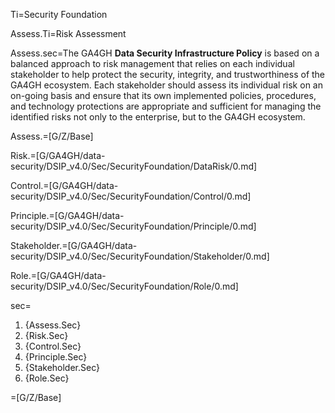 Ti=Security Foundation 

Assess.Ti=Risk Assessment 

Assess.sec=The GA4GH <b>Data Security Infrastructure Policy</b> is based on a balanced approach to risk management that relies on each individual stakeholder to help protect the security, integrity, and trustworthiness of the GA4GH ecosystem. Each stakeholder should assess its individual risk on an on-going basis and ensure that its own implemented policies, procedures, and technology protections are appropriate and sufficient for managing the identified risks not only to the enterprise, but to the GA4GH ecosystem. 

Assess.=[G/Z/Base]

Risk.=[G/GA4GH/data-security/DSIP_v4.0/Sec/SecurityFoundation/DataRisk/0.md]

Control.=[G/GA4GH/data-security/DSIP_v4.0/Sec/SecurityFoundation/Control/0.md]

Principle.=[G/GA4GH/data-security/DSIP_v4.0/Sec/SecurityFoundation/Principle/0.md]

Stakeholder.=[G/GA4GH/data-security/DSIP_v4.0/Sec/SecurityFoundation/Stakeholder/0.md]

Role.=[G/GA4GH/data-security/DSIP_v4.0/Sec/SecurityFoundation/Role/0.md]

sec=<ol><li>{Assess.Sec}<li>{Risk.Sec}<li>{Control.Sec}<li>{Principle.Sec}<li>{Stakeholder.Sec}<li>{Role.Sec}</ol>

=[G/Z/Base]